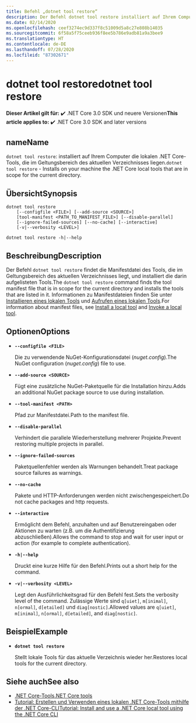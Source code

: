 ```yaml
---
title: Befehl „dotnet tool restore“
description: Der Befehl dotnet tool restore installiert auf Ihrem Computer die lokalen .NET Core-Tools, die im Geltungsbereich des aktuellen Verzeichnisses liegen.
ms.date: 02/14/2020
ms.openlocfilehash: ceef3274ec9d337f8c51009d5a8c27e808b14035
ms.sourcegitcommit: 6f58a5f75ceeb936f8ee5b786e9adb81a9a3bee9
ms.translationtype: HT
ms.contentlocale: de-DE
ms.lasthandoff: 07/28/2020
ms.locfileid: "87302671"
---
```

# <a name="dotnet-tool-restore"></a><span data-ttu-id="16529-103">dotnet tool restore</span><span class="sxs-lookup"><span data-stu-id="16529-103">dotnet tool restore</span></span>

<span data-ttu-id="16529-104">**Dieser Artikel gilt für:** ✔️ .NET Core 3.0 SDK und neuere Versionen</span><span class="sxs-lookup"><span data-stu-id="16529-104">**This article applies to:** ✔️ .NET Core 3.0 SDK and later versions</span></span>

## <a name="name"></a><span data-ttu-id="16529-105">name</span><span class="sxs-lookup"><span data-stu-id="16529-105">Name</span></span>

<span data-ttu-id="16529-106">`dotnet tool restore`: installiert auf Ihrem Computer die lokalen .NET Core-Tools, die im Geltungsbereich des aktuellen Verzeichnisses liegen.</span><span class="sxs-lookup"><span data-stu-id="16529-106">`dotnet tool restore` - Installs on your machine the .NET Core local tools that are in scope for the current directory.</span></span>

## <a name="synopsis"></a><span data-ttu-id="16529-107">Übersicht</span><span class="sxs-lookup"><span data-stu-id="16529-107">Synopsis</span></span>

```dotnetcli
dotnet tool restore
    [--configfile <FILE>] [--add-source <SOURCE>]
    [tool-manifest <PATH_TO_MANIFEST_FILE>] [--disable-parallel]
    [--ignore-failed-sources] [--no-cache] [--interactive]
    [-v|--verbosity <LEVEL>]

dotnet tool restore -h|--help
```

## <a name="description"></a><span data-ttu-id="16529-108">Beschreibung</span><span class="sxs-lookup"><span data-stu-id="16529-108">Description</span></span>

<span data-ttu-id="16529-109">Der Befehl `dotnet tool restore` findet die Manifestdatei des Tools, die im Geltungsbereich des aktuellen Verzeichnisses liegt, und installiert die darin aufgelisteten Tools.</span><span class="sxs-lookup"><span data-stu-id="16529-109">The `dotnet tool restore` command finds the tool manifest file that is in scope for the current directory and installs the tools that are listed in it.</span></span> <span data-ttu-id="16529-110">Informationen zu Manifestdateien finden Sie unter [Installieren eines lokalen Tools](global-tools.md#install-a-local-tool) und [Aufrufen eines lokalen Tools](global-tools.md#invoke-a-local-tool).</span><span class="sxs-lookup"><span data-stu-id="16529-110">For information about manifest files, see [Install a local tool](global-tools.md#install-a-local-tool) and [Invoke a local tool](global-tools.md#invoke-a-local-tool).</span></span>

## <a name="options"></a><span data-ttu-id="16529-111">Optionen</span><span class="sxs-lookup"><span data-stu-id="16529-111">Options</span></span>

- **`--configfile <FILE>`**

  <span data-ttu-id="16529-112">Die zu verwendende NuGet-Konfigurationsdatei (*nuget.config*).</span><span class="sxs-lookup"><span data-stu-id="16529-112">The NuGet configuration (*nuget.config*) file to use.</span></span>

- **`--add-source <SOURCE>`**

  <span data-ttu-id="16529-113">Fügt eine zusätzliche NuGet-Paketquelle für die Installation hinzu.</span><span class="sxs-lookup"><span data-stu-id="16529-113">Adds an additional NuGet package source to use during installation.</span></span>

- **`--tool-manifest <PATH>`**

  <span data-ttu-id="16529-114">Pfad zur Manifestdatei.</span><span class="sxs-lookup"><span data-stu-id="16529-114">Path to the manifest file.</span></span>

- **`--disable-parallel`**

  <span data-ttu-id="16529-115">Verhindert die parallele Wiederherstellung mehrerer Projekte.</span><span class="sxs-lookup"><span data-stu-id="16529-115">Prevent restoring multiple projects in parallel.</span></span>

- **`--ignore-failed-sources`**

  <span data-ttu-id="16529-116">Paketquellenfehler werden als Warnungen behandelt.</span><span class="sxs-lookup"><span data-stu-id="16529-116">Treat package source failures as warnings.</span></span>

- **`--no-cache`**

  <span data-ttu-id="16529-117">Pakete und HTTP-Anforderungen werden nicht zwischengespeichert.</span><span class="sxs-lookup"><span data-stu-id="16529-117">Do not cache packages and http requests.</span></span>

- **`--interactive`**

  <span data-ttu-id="16529-118">Ermöglicht dem Befehl, anzuhalten und auf Benutzereingaben oder Aktionen zu warten (z.B. um die Authentifizierung abzuschließen).</span><span class="sxs-lookup"><span data-stu-id="16529-118">Allows the command to stop and wait for user input or action (for example to complete authentication).</span></span>

- **`-h|--help`**

  <span data-ttu-id="16529-119">Druckt eine kurze Hilfe für den Befehl.</span><span class="sxs-lookup"><span data-stu-id="16529-119">Prints out a short help for the command.</span></span>

- **`-v|--verbosity <LEVEL>`**

  <span data-ttu-id="16529-120">Legt den Ausführlichkeitsgrad für den Befehl fest.</span><span class="sxs-lookup"><span data-stu-id="16529-120">Sets the verbosity level of the command.</span></span> <span data-ttu-id="16529-121">Zulässige Werte sind `q[uiet]`, `m[inimal]`, `n[ormal]`, `d[etailed]` und `diag[nostic]`.</span><span class="sxs-lookup"><span data-stu-id="16529-121">Allowed values are `q[uiet]`, `m[inimal]`, `n[ormal]`, `d[etailed]`, and `diag[nostic]`.</span></span>

## <a name="example"></a><span data-ttu-id="16529-122">Beispiel</span><span class="sxs-lookup"><span data-stu-id="16529-122">Example</span></span>

- **`dotnet tool restore`**

  <span data-ttu-id="16529-123">Stellt lokale Tools für das aktuelle Verzeichnis wieder her.</span><span class="sxs-lookup"><span data-stu-id="16529-123">Restores local tools for the current directory.</span></span>

## <a name="see-also"></a><span data-ttu-id="16529-124">Siehe auch</span><span class="sxs-lookup"><span data-stu-id="16529-124">See also</span></span>

- [<span data-ttu-id="16529-125">.NET Core-Tools</span><span class="sxs-lookup"><span data-stu-id="16529-125">.NET Core tools</span></span>](global-tools.md)
- [<span data-ttu-id="16529-126">Tutorial: Erstellen und Verwenden eines lokalen .NET Core-Tools mithilfe der .NET Core-CLI</span><span class="sxs-lookup"><span data-stu-id="16529-126">Tutorial: Install and use a .NET Core local tool using the .NET Core CLI</span></span>](local-tools-how-to-use.md)
